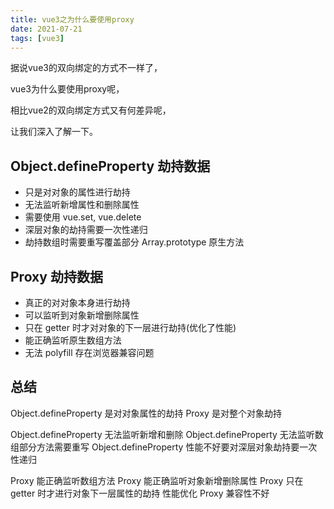 ```yaml
---
title: vue3之为什么要使用proxy
date: 2021-07-21
tags: [vue3]
---
```


据说vue3的双向绑定的方式不一样了，

vue3为什么要使用proxy呢，

相比vue2的双向绑定方式又有何差异呢，

让我们深入了解一下。

<!-- more -->

## Object.defineProperty 劫持数据

- 只是对对象的属性进行劫持
- 无法监听新增属性和删除属性
- 需要使用 vue.set, vue.delete
- 深层对象的劫持需要一次性递归
- 劫持数组时需要重写覆盖部分 Array.prototype 原生方法

## Proxy 劫持数据

- 真正的对对象本身进行劫持
- 可以监听到对象新增删除属性
- 只在 getter 时才对对象的下一层进行劫持(优化了性能)
- 能正确监听原生数组方法
- 无法 polyfill 存在浏览器兼容问题

## 总结

Object.defineProperty 是对对象属性的劫持
Proxy 是对整个对象劫持

Object.defineProperty 无法监听新增和删除
Object.defineProperty 无法监听数组部分方法需要重写
Object.defineProperty 性能不好要对深层对象劫持要一次性递归

Proxy 能正确监听数组方法
Proxy 能正确监听对象新增删除属性
Proxy 只在 getter 时才进行对象下一层属性的劫持 性能优化
Proxy 兼容性不好

